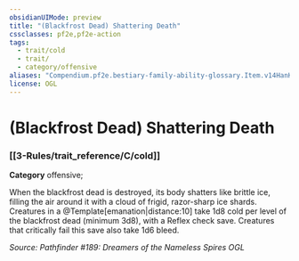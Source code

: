 ```yaml
---
obsidianUIMode: preview
title: "(Blackfrost Dead) Shattering Death"
cssclasses: pf2e,pf2e-action
tags:
  - trait/cold
  - trait/
  - category/offensive
aliases: "Compendium.pf2e.bestiary-family-ability-glossary.Item.v14HanKkdPGQd7Km"
license: OGL
---
```

# (Blackfrost Dead) Shattering Death

### [[3-Rules/trait_reference/C/cold]]

**Category** offensive; 




When the blackfrost dead is destroyed, its body shatters like brittle ice, filling the air around it with a cloud of frigid, razor-sharp ice shards. Creatures in a @Template\[emanation|distance:10\] take 1d8 cold per level of the blackfrost dead (minimum 3d8), with a Reflex check save. Creatures that critically fail this save also take 1d6 bleed.

*Source: Pathfinder #189: Dreamers of the Nameless Spires*
*OGL*